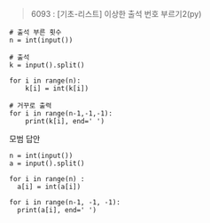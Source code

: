 >6093 : [기초-리스트] 이상한 출석 번호 부르기2(py)


```
# 출석 부른 횟수
n = int(input())

# 출석
k = input().split()

for i in range(n):
    k[i] = int(k[i])

# 거꾸로 출력
for i in range(n-1,-1,-1):
    print(k[i], end=' ')
```



모범 답안  
```
n = int(input())
a = input().split()

for i in range(n) :
  a[i] = int(a[i])

for i in range(n-1, -1, -1):
  print(a[i], end=' ')

```
